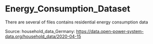 # Energy_Consumption_Dataset
There are several of files contains residential energy consumption data

Source:
household_data_Germany:
https://data.open-power-system-data.org/household_data/2020-04-15 
